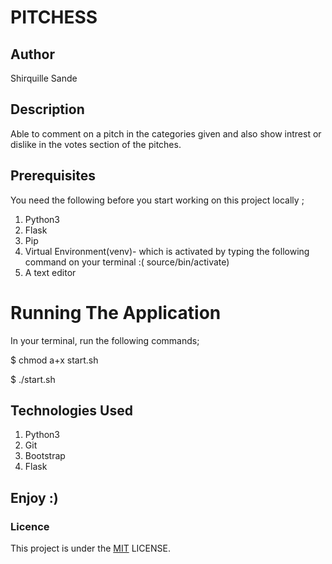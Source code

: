 # PITCHESS

## Author
Shirquille Sande        

## Description
Able to comment on a pitch in the categories given and also show intrest or dislike in the votes section  of the pitches. 

## Prerequisites
You need the following before you start working on this project locally ;

1. Python3
2. Flask    
3. Pip      
4. Virtual Environment(venv)- which is activated by typing the following command on your terminal :( source/bin/activate)
5. A text editor 

# Running The Application
In your terminal, run the following commands;
 
 $ chmod a+x start.sh

 $ ./start.sh

## Technologies Used

1. Python3
2. Git 
3. Bootstrap
4. Flask

## Enjoy :)

### Licence
This project is under the  [MIT](license) LICENSE.

